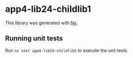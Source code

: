 # app4-lib24-childlib1

This library was generated with [Nx](https://nx.dev).

## Running unit tests

Run `nx test app4-lib24-childlib1` to execute the unit tests.
